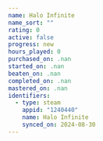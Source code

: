 ```yaml
---
name: Halo Infinite
name_sort: ""
rating: 0
active: false
progress: new
hours_played: 0
purchased_on: .nan
started_on: .nan
beaten_on: .nan
completed_on: .nan
mastered_on: .nan
identifiers:
  - type: steam
    appid: "1240440"
    name: Halo Infinite
    synced_on: 2024-08-30
---
```


